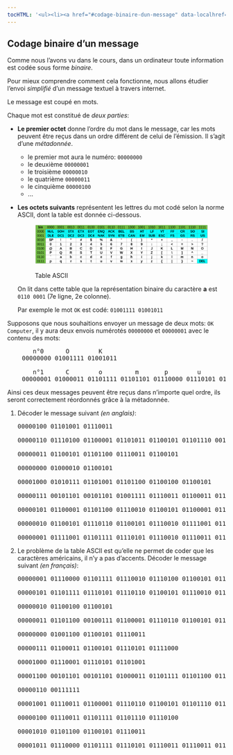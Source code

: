 ```yaml
---
tocHTML: '<ul><li><a href="#codage-binaire-dun-message" data-localhref="true">Codage binaire d’un message</a></li></ul>'
---
```






<h2 id="codage-binaire-dun-message" class="anchored">Codage binaire d’un message</h2>
<p>Comme nous l’avons vu dans le cours, dans un ordinateur toute information est codée sous forme <em>binaire</em>.</p>
<p>Pour mieux comprendre comment cela fonctionne, nous allons étudier l’envoi <em>simplifié</em> d’un message textuel à travers internet.</p>
<p>Le message est coupé en mots.</p>
<p>Chaque mot est constitué de <em>deux parties</em>:</p>
<ul>
<li><p><strong>Le premier octet</strong> donne l’ordre du mot dans le message, car les mots peuvent être reçus dans un ordre différent de celui de l’émission. Il s’agit d’une <em>métadonnée</em>.</p>
<ul>
<li>le premier mot aura le numéro: <code>00000000</code></li>
<li>le deuxième <code>00000001</code></li>
<li>le troisième <code>00000010</code></li>
<li>le quatrième <code>00000011</code></li>
<li>le cinquième <code>00000100</code></li>
<li>...</li>
</ul></li>
<li><p><strong>Les octets suivants</strong> représentent les lettres du mot codé selon la norme ASCII, dont la table est donnée ci-dessous.</p>
<div class="quarto-figure quarto-figure-center">
<figure class="figure">
<p><img src="../../images/ascii-bin.png" class="img-fluid figure-img"></p>
<p></p><figcaption class="figure-caption">Table ASCII</figcaption><p></p>
</figure>
</div>
<p>On lit dans cette table que la représentation binaire du caractère <strong>a</strong> est <code>0110 0001</code> (7e ligne, 2e colonne).</p>
<p>Par exemple le mot <code>OK</code> est codé: <code>01001111 01001011</code></p></li>
</ul>
<div class="example">
<p>Supposons que nous souhaitions envoyer un message de deux mots: <code>OK Computer</code>, il y aura deux envois numérotés <code>00000000</code> et <code>00000001</code> avec le contenu des mots:</p>
<div class="highlight"><pre><span></span>       n°0      O        K
    00000000 01001111 01001011 
<span></span>
       n°1      C        o         m       p        u        t         e       r
    00000001 01000011 01101111 01101101 01110000 01110101 01110100 01100101 01110010 
</pre></div>

<p>Ainsi ces deux messages peuvent être reçus dans n’importe quel ordre, ils seront correctement réordonnés grâce à la métadonnée.</p>
</div>
<ol type="1">
<li><p>Décoder le message suivant <em>(en anglais)</em>:</p>
<!-- CODAGE DE: Be yourself; everyone else is already taken. --Oscar Wilde -->
<div class="highlight"><pre><span></span><span class="mf">00000100</span><span class="w"> </span><span class="mf">01101001</span><span class="w"> </span><span class="mf">01110011</span><span class="w"> </span>
<span></span>
<span class="mf">00000110</span><span class="w"> </span><span class="mf">01110100</span><span class="w"> </span><span class="mf">01100001</span><span class="w"> </span><span class="mf">01101011</span><span class="w"> </span><span class="mf">01100101</span><span class="w"> </span><span class="mf">01101110</span><span class="w"> </span><span class="mf">00101110</span><span class="w"> </span>
<span></span>
<span class="mf">00000011</span><span class="w"> </span><span class="mf">01100101</span><span class="w"> </span><span class="mf">01101100</span><span class="w"> </span><span class="mf">01110011</span><span class="w"> </span><span class="mf">01100101</span><span class="w"> </span>
<span></span>
<span class="mf">00000000</span><span class="w"> </span><span class="mf">01000010</span><span class="w"> </span><span class="mf">01100101</span><span class="w"> </span>
<span></span>
<span class="mf">00001000</span><span class="w"> </span><span class="mf">01010111</span><span class="w"> </span><span class="mf">01101001</span><span class="w"> </span><span class="mf">01101100</span><span class="w"> </span><span class="mf">01100100</span><span class="w"> </span><span class="mf">01100101</span><span class="w"> </span>
<span></span>
<span class="mf">00000111</span><span class="w"> </span><span class="mf">00101101</span><span class="w"> </span><span class="mf">00101101</span><span class="w"> </span><span class="mf">01001111</span><span class="w"> </span><span class="mf">01110011</span><span class="w"> </span><span class="mf">01100011</span><span class="w"> </span><span class="mf">01100001</span><span class="w"> </span><span class="mf">01110010</span><span class="w"> </span>
<span></span>
<span class="mf">00000101</span><span class="w"> </span><span class="mf">01100001</span><span class="w"> </span><span class="mf">01101100</span><span class="w"> </span><span class="mf">01110010</span><span class="w"> </span><span class="mf">01100101</span><span class="w"> </span><span class="mf">01100001</span><span class="w"> </span><span class="mf">01100100</span><span class="w"> </span><span class="mf">01111001</span><span class="w"> </span>
<span></span>
<span class="mf">00000010</span><span class="w"> </span><span class="mf">01100101</span><span class="w"> </span><span class="mf">01110110</span><span class="w"> </span><span class="mf">01100101</span><span class="w"> </span><span class="mf">01110010</span><span class="w"> </span><span class="mf">01111001</span><span class="w"> </span><span class="mf">01101111</span><span class="w"> </span><span class="mf">01101110</span><span class="w"> </span><span class="mf">01100101</span><span class="w"> </span>
<span></span>
<span class="mf">00000001</span><span class="w"> </span><span class="mf">01111001</span><span class="w"> </span><span class="mf">01101111</span><span class="w"> </span><span class="mf">01110101</span><span class="w"> </span><span class="mf">01110010</span><span class="w"> </span><span class="mf">01110011</span><span class="w"> </span><span class="mf">01100101</span><span class="w"> </span><span class="mf">01101100</span><span class="w"> </span><span class="mf">01100110</span><span class="w"> </span><span class="mf">00111011</span><span class="w"> </span>
</pre></div>
</li>
<li><p>Le problème de la table ASCII est qu’elle ne permet de coder que les caractères américains, il n’y a pas d’accents. Décoder le message suivant <em>(en français)</em>:</p>
<!-- CODAGE DE: Les portes de l'avenir sont ouvertes à ceux qui savent les pousser. --Coluche -->
<div class="highlight"><pre><span></span><span class="mf">00000001</span><span class="w"> </span><span class="mf">01110000</span><span class="w"> </span><span class="mf">01101111</span><span class="w"> </span><span class="mf">01110010</span><span class="w"> </span><span class="mf">01110100</span><span class="w"> </span><span class="mf">01100101</span><span class="w"> </span><span class="mf">01110011</span><span class="w"> </span>
<span></span>
<span class="mf">00000101</span><span class="w"> </span><span class="mf">01101111</span><span class="w"> </span><span class="mf">01110101</span><span class="w"> </span><span class="mf">01110110</span><span class="w"> </span><span class="mf">01100101</span><span class="w"> </span><span class="mf">01110010</span><span class="w"> </span><span class="mf">01110100</span><span class="w"> </span><span class="mf">01100101</span><span class="w"> </span><span class="mf">01110011</span><span class="w"> </span>
<span></span>
<span class="mf">00000010</span><span class="w"> </span><span class="mf">01100100</span><span class="w"> </span><span class="mf">01100101</span><span class="w"> </span>
<span></span>
<span class="mf">00000011</span><span class="w"> </span><span class="mf">01101100</span><span class="w"> </span><span class="mf">00100111</span><span class="w"> </span><span class="mf">01100001</span><span class="w"> </span><span class="mf">01110110</span><span class="w"> </span><span class="mf">01100101</span><span class="w"> </span><span class="mf">01101110</span><span class="w"> </span><span class="mf">01101001</span><span class="w"> </span><span class="mf">01110010</span><span class="w"> </span>
<span></span>
<span class="mf">00000000</span><span class="w"> </span><span class="mf">01001100</span><span class="w"> </span><span class="mf">01100101</span><span class="w"> </span><span class="mf">01110011</span><span class="w"> </span>
<span></span>
<span class="mf">00000111</span><span class="w"> </span><span class="mf">01100011</span><span class="w"> </span><span class="mf">01100101</span><span class="w"> </span><span class="mf">01110101</span><span class="w"> </span><span class="mf">01111000</span><span class="w"> </span>
<span></span>
<span class="mf">00001000</span><span class="w"> </span><span class="mf">01110001</span><span class="w"> </span><span class="mf">01110101</span><span class="w"> </span><span class="mf">01101001</span><span class="w"> </span>
<span></span>
<span class="mf">00001100</span><span class="w"> </span><span class="mf">00101101</span><span class="w"> </span><span class="mf">00101101</span><span class="w"> </span><span class="mf">01000011</span><span class="w"> </span><span class="mf">01101111</span><span class="w"> </span><span class="mf">01101100</span><span class="w"> </span><span class="mf">01110101</span><span class="w"> </span><span class="mf">01100011</span><span class="w"> </span><span class="mf">01101000</span><span class="w"> </span><span class="mf">01100101</span><span class="w"> </span>
<span></span>
<span class="mf">00000110</span><span class="w"> </span><span class="mf">00111111</span><span class="w"> </span>
<span></span>
<span class="mf">00001001</span><span class="w"> </span><span class="mf">01110011</span><span class="w"> </span><span class="mf">01100001</span><span class="w"> </span><span class="mf">01110110</span><span class="w"> </span><span class="mf">01100101</span><span class="w"> </span><span class="mf">01101110</span><span class="w"> </span><span class="mf">01110100</span><span class="w"> </span>
<span></span>
<span class="mf">00000100</span><span class="w"> </span><span class="mf">01110011</span><span class="w"> </span><span class="mf">01101111</span><span class="w"> </span><span class="mf">01101110</span><span class="w"> </span><span class="mf">01110100</span><span class="w"> </span>
<span></span>
<span class="mf">00001010</span><span class="w"> </span><span class="mf">01101100</span><span class="w"> </span><span class="mf">01100101</span><span class="w"> </span><span class="mf">01110011</span><span class="w"> </span>
<span></span>
<span class="mf">00001011</span><span class="w"> </span><span class="mf">01110000</span><span class="w"> </span><span class="mf">01101111</span><span class="w"> </span><span class="mf">01110101</span><span class="w"> </span><span class="mf">01110011</span><span class="w"> </span><span class="mf">01110011</span><span class="w"> </span><span class="mf">01100101</span><span class="w"> </span><span class="mf">01110010</span><span class="w"> </span><span class="mf">00101110</span><span class="w"> </span>
</pre></div>
</li>
</ol>

